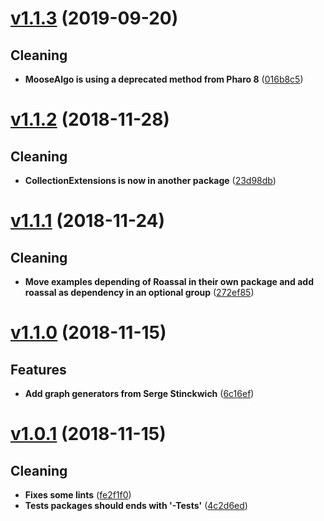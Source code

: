 # [v1.1.3](https://github.com/moosetechnology/MooseAlgos/compare/v1.1.2...v1.1.3) (2019-09-20)


## Cleaning

* **MooseAlgo is using a deprecated method from Pharo 8** ([016b8c5](https://github.com/moosetechnology/MooseAlgos/commit/016b8c56cea3dca15377dd52d0e6bd4428ee74a5))

# [v1.1.2](https://github.com/moosetechnology/MooseAlgos/compare/v1.1.1...v1.1.2) (2018-11-28)


## Cleaning

* **CollectionExtensions is now in another package** ([23d98db](https://github.com/moosetechnology/MooseAlgos/commit/23d98db9c99bbe3ea522542a2620e5446b95ee89))

# [v1.1.1](https://github.com/moosetechnology/MooseAlgos/compare/v1.1.0...v1.1.1) (2018-11-24)

## Cleaning

* **Move examples depending of Roassal in their own package and add roassal as dependency in an optional group** ([272ef85](https://github.com/moosetechnology/MooseAlgos/commit/272ef85b2d5f0d972a947895cf23ce1eb6f6e5c8))

# [v1.1.0](https://github.com/moosetechnology/MooseAlgos/compare/v1.0.1...v1.1.0) (2018-11-15)


## Features

* **Add graph generators from Serge Stinckwich** ([6c16ef](https://github.com/moosetechnology/MooseAlgos/commit/6c16ef2dc200693b05fb7c5709d10ff30340919d))

# [v1.0.1](https://github.com/moosetechnology/MooseAlgos/compare/v1.0.0...v1.0.1) (2018-11-15)


## Cleaning

* **Fixes some lints** ([fe2f1f0](https://github.com/moosetechnology/MooseAlgos/commit/fe2f1f0f61149dd436fec6ef05d26925779ef424))
* **Tests packages should ends with '-Tests'** ([4c2d6ed](https://github.com/moosetechnology/MooseAlgos/commit/4c2d6ed739eddbf81a4b7b9475bc3927d2f4bf3e))

